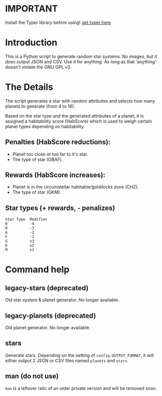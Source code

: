 # IMPORTANT
Install the Typer library before using! [get typer here](https://github.com/tiangolo/typer)

# Introduction
This is a Python script to generate random star systems. No images, but it does output JSON and CSV. Use it for anything. As long as that 'anything' doesn't violate the GNU GPL v3.
# The Details

The script generates a star with random attributes and selects how many planets to generate (from 4 to 16).

Based on the star type and the generated attributes of a planet, it is assigned a habitability score (HabScore) which is used to weigh certain planet types depending on habitability.

## Penalties (HabScore reductions):
* Planet too close or too far to it's star.
* The type of star (OBAF).
## Rewards (HabScore increases):
* Planet is in the circumstellar habitable/goldilocks zone (CHZ).
* The type of star (GKM).
## Star types (+ rewards, - penalizes)
```
Star Type  Modifier
O          -4
B          -3
A          -2
F          -1
G          x3
K          x2
M          x1
```
# Command help
## legacy-stars (deprecated)
Old star system & planet generator. No longer available.

## legacy-planets (deprecated)
Old planet generator. No longer available.

## stars
Generate stars. Depending on the setting of `config.OUTPUT_FORMAT`, it will either output 2 JSON or CSV files named `planets` and `stars`.


## man (do not use)
`man` is a leftover relic of an older private version and will be removed soon.
